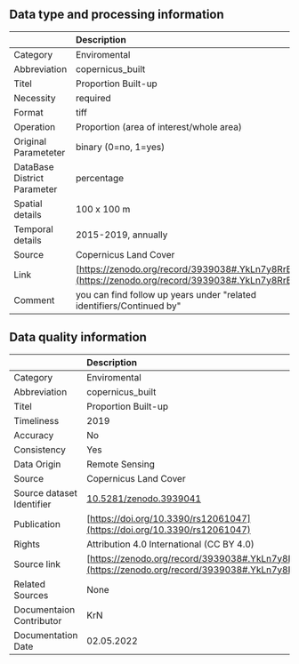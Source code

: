 ## Data type and processing information 

|                             | Description                                                                                      |
|:----------------------------|:-------------------------------------------------------------------------------------------------|
| Category                    | Enviromental                                                                                     |
| Abbreviation                | copernicus_built                                                                                 |
| Titel                       | Proportion Built-up                                                                              |
| Necessity                   | required                                                                                         |
| Format                      | tiff                                                                                             |
| Operation                   | Proportion (area of interest/whole area)                                                         |
| Original Parameteter        | binary (0=no, 1=yes)                                                                             |
| DataBase District Parameter | percentage                                                                                       |
| Spatial details             | 100 x 100 m                                                                                      |
| Temporal details            | 2015-2019, annually                                                                              |
| Source                      | Copernicus Land Cover                                                                            |
| Link                        | [https://zenodo.org/record/3939038#.YkLn7y8RrBI](https://zenodo.org/record/3939038#.YkLn7y8RrBI) |
| Comment                     | you can find follow up years under "related identifiers/Continued by"                            |

## Data quality information 

|                           | Description                                                                                      |
|:--------------------------|:-------------------------------------------------------------------------------------------------|
| Category                  | Enviromental                                                                                     |
| Abbreviation              | copernicus_built                                                                                 |
| Titel                     | Proportion Built-up                                                                              |
| Timeliness                | 2019                                                                                             |
| Accuracy                  | No                                                                                               |
| Consistency               | Yes                                                                                              |
| Data Origin               | Remote Sensing                                                                                   |
| Source                    | Copernicus Land Cover                                                                            |
| Source dataset Identifier | [10.5281/zenodo.3939041](https://doi.org/10.5281/zenodo.3939041)                                 |
| Publication               | [https://doi.org/10.3390/rs12061047](https://doi.org/10.3390/rs12061047)                         |
| Rights                    | Attribution 4.0 International (CC BY 4.0)                                                        |
| Source link               | [https://zenodo.org/record/3939038#.YkLn7y8RrBI](https://zenodo.org/record/3939038#.YkLn7y8RrBI) |
| Related Sources           | None                                                                                             |
| Documentaion Contributor  | KrN                                                                                              |
| Documentation Date        | 02.05.2022                                                                                       |